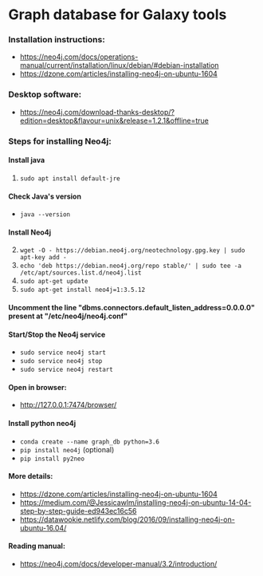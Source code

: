 # Graph database for Galaxy tools

### Installation instructions:
- https://neo4j.com/docs/operations-manual/current/installation/linux/debian/#debian-installation
- https://dzone.com/articles/installing-neo4j-on-ubuntu-1604

### Desktop software:
- https://neo4j.com/download-thanks-desktop/?edition=desktop&flavour=unix&release=1.2.1&offline=true

### Steps for installing Neo4j:

#### Install java
1. ```sudo apt install default-jre```

#### Check Java's version
- ```java --version```

#### Install Neo4j
2. ```wget -O - https://debian.neo4j.org/neotechnology.gpg.key | sudo apt-key add -```
3. ```echo 'deb https://debian.neo4j.org/repo stable/' | sudo tee -a /etc/apt/sources.list.d/neo4j.list```
4. ```sudo apt-get update```
5. ```sudo apt-get install neo4j=1:3.5.12```

#### Uncomment the line "dbms.connectors.default_listen_address=0.0.0.0" present at "/etc/neo4j/neo4j.conf"

#### Start/Stop the Neo4j service
- ```sudo service neo4j start```
- ```sudo service neo4j stop```
- ```sudo service neo4j restart```

#### Open in browser:
- http://127.0.0.1:7474/browser/

#### Install python neo4j
- ```conda create --name graph_db python=3.6```
- ```pip install neo4j``` (optional)
- ```pip install py2neo```

#### More details:
- https://dzone.com/articles/installing-neo4j-on-ubuntu-1604
- https://medium.com/@Jessicawlm/installing-neo4j-on-ubuntu-14-04-step-by-step-guide-ed943ec16c56
- https://datawookie.netlify.com/blog/2016/09/installing-neo4j-on-ubuntu-16.04/

#### Reading manual:
- https://neo4j.com/docs/developer-manual/3.2/introduction/
